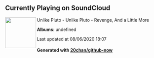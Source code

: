 ## Currently Playing on SoundCloud

[<img align="left" width="100" src="https://i1.sndcdn.com/artworks-000527486586-asycyx-t120x120.jpg">](https://soundcloud.com/unlikepluto/revenge-and-a-little-more)

Unlike Pluto - Unlike Pluto - Revenge, And a Little More

**Albums**: undefined

Last updated at 08/06/2020 18:07

#### Generated with [20chan/github-now](https://github.com/20chan/github-now)


<!--
**20chan/20chan** is a ✨ _special_ ✨ repository because its `README.md` (this file) appears on your GitHub profile.

Here are some ideas to get you started:

- 🔭 I’m currently working on ...
- 🌱 I’m currently learning ...
- 👯 I’m looking to collaborate on ...
- 🤔 I’m looking for help with ...
- 💬 Ask me about ...
- 📫 How to reach me: ...
- 😄 Pronouns: ...
- ⚡ Fun fact: ...
-->
